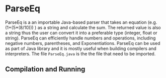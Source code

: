 # ParseEq

ParseEq is a an importable Java-based parser that takes an equation (e.g. (1+(5*(8/10))) ) as a string and calculate the sum. The returned value is also a string thus the user can convert it into a preferable type (integer, float or string). ParseEq can efficiently handle numbers and operations, including negative numbers, parentheses, and Exponentiations. ParseEq can be used as part of Java library and it is mostly useful when building compilers and interpreters. The file `ParseEq.java` is the the file that need to be imported. 

## Compilation and Running

